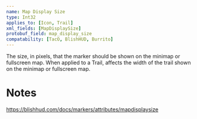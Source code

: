 ```yaml
---
name: Map Display Size
type: Int32
applies_to: [Icon, Trail] 
xml_fields: [MapDisplaySize]
protobuf_field: map_display_size
compatability: [TacO, BlishHUD, Burrito]
---
```

The size, in pixels, that the marker should be shown on the minimap or fullscreen map.
When applied to a Trail, affects the width of the trail shown on the minimap or fullscreen map.

Notes
=====
https://blishhud.com/docs/markers/attributes/mapdisplaysize


